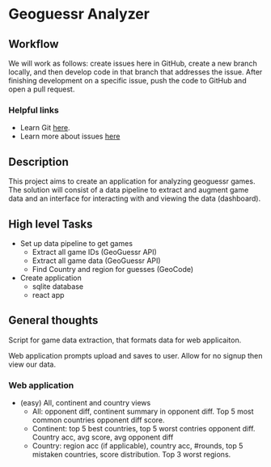 # Geoguessr Analyzer

## Workflow

We will work as follows: create issues here in GitHub, create a new branch locally, and then develop code in that branch that addresses the issue. After finishing development on a specific issue, push the code to GitHub and open a pull request.

### Helpful links
 - Learn Git [here](https://www.w3schools.com/git/default.asp?remote=github).
 - Learn more about issues [here](https://docs.github.com/en/issues/tracking-your-work-with-issues/about-issues)

## Description

This project aims to create an application for analyzing geoguessr games. The solution will consist of a data pipeline to extract and augment game data and an interface for interacting with and viewing the data (dashboard). 

## High level Tasks
- Set up data pipeline to get games
   - Extract all game IDs (GeoGuessr API)
   - Extract all game data (GeoGuessr API)
   - Find Country and region for guesses (GeoCode)
- Create application
   - sqlite database
   - react app
 
## General thoughts

Script for game data extraction, that formats data for web applicaiton. 

Web application prompts upload and saves to user. Allow for no signup then view our data. 

### Web application 
 - (easy) All, continent and country views
     - All: opponent diff, continent summary in opponent diff. Top 5 most common countries opponent diff score.
     - Continent: top 5 best countries, top 5 worst contries opponent diff. Country acc, avg score, avg opponent diff
     - Country: region acc (if applicable), country acc, #rounds, top 5 mistaken countries, score distribution. Top 3 worst regions.
